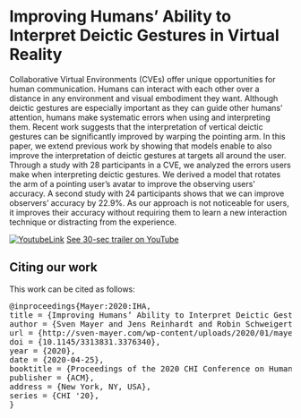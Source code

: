 # Improving Humans’ Ability to Interpret Deictic Gestures in Virtual Reality

Collaborative Virtual Environments (CVEs) offer unique opportunities for human communication. Humans can interact with each other over a distance in any environment and visual embodiment they want. Although deictic gestures are especially important as they can guide other humans’ attention, humans make systematic errors when using and interpreting them. Recent work suggests that the interpretation of vertical deictic gestures can be significantly improved by warping the pointing arm. In this paper, we extend previous work by showing that models enable to also improve the interpretation of deictic gestures at targets all around the user. Through a study with 28 participants in a CVE, we analyzed the errors users make when interpreting deictic gestures. We derived a model that rotates the arm of a pointing user’s avatar to improve the observing users’ accuracy. A second study with 24 participants shows that we can improve observers’ accuracy by 22.9%. As our approach is not noticeable for users, it improves their accuracy without requiring them to learn a new interaction technique or distracting from the experience.

[![YoutubeLink](http://sven-mayer.com/wp-content/uploads/2020/01/mayer2020deictic-300x169.jpg)](https://www.youtube.com/watch?v=Afi4TPzHdlM)
[See 30-sec trailer on YouTube](https://www.youtube.com/watch?v=Afi4TPzHdlM)

## Citing our work
This work can be cited as follows:
<pre>@inproceedings{Mayer:2020:IHA,
title = {Improving Humans’ Ability to Interpret Deictic Gestures in Virtual Reality},
author = {Sven Mayer and Jens Reinhardt and Robin Schweigert and Brighten Jelke and Valentin Schwind and Katrin Wolf and Niels Henze},
url = {http://sven-mayer.com/wp-content/uploads/2020/01/mayer2020deictic.pdf},
doi = {10.1145/3313831.3376340},
year = {2020},
date = {2020-04-25},
booktitle = {Proceedings of the 2020 CHI Conference on Human Factors in Computing Systems},
publisher = {ACM},
address = {New York, NY, USA},
series = {CHI '20},
}
</pre>
